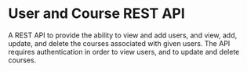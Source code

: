 #  User and Course REST API
A REST API to provide the ability to view and add users, and view, add, update, and delete the courses associated with given users. The API requires authentication in order to view users, and to update and delete courses.
